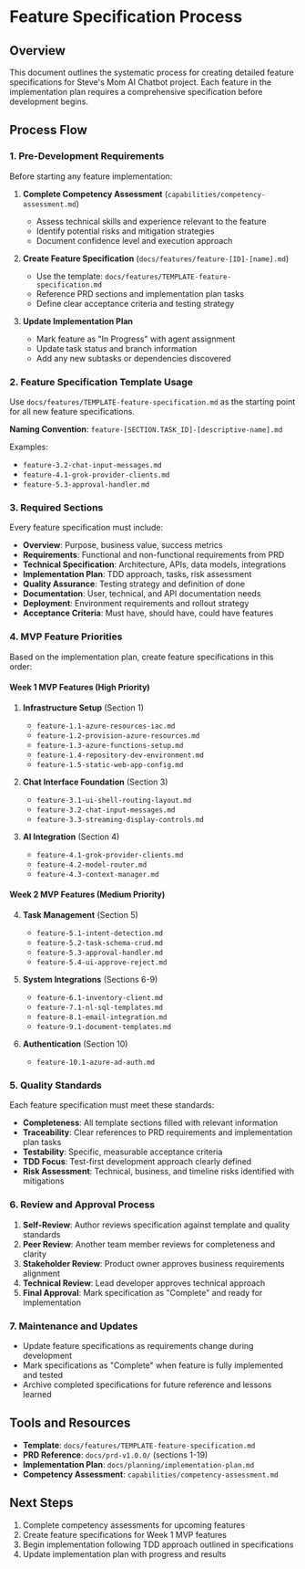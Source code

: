 # Feature Specification Process

## Overview

This document outlines the systematic process for creating detailed feature specifications for Steve's Mom AI Chatbot project. Each feature in the implementation plan requires a comprehensive specification before development begins.

## Process Flow

### 1. Pre-Development Requirements

Before starting any feature implementation:

1. **Complete Competency Assessment** (`capabilities/competency-assessment.md`)
   - Assess technical skills and experience relevant to the feature
   - Identify potential risks and mitigation strategies
   - Document confidence level and execution approach

2. **Create Feature Specification** (`docs/features/feature-[ID]-[name].md`)
   - Use the template: `docs/features/TEMPLATE-feature-specification.md`
   - Reference PRD sections and implementation plan tasks
   - Define clear acceptance criteria and testing strategy

3. **Update Implementation Plan**
   - Mark feature as "In Progress" with agent assignment
   - Update task status and branch information
   - Add any new subtasks or dependencies discovered

### 2. Feature Specification Template Usage

Use `docs/features/TEMPLATE-feature-specification.md` as the starting point for all new feature specifications.

**Naming Convention**: `feature-[SECTION.TASK_ID]-[descriptive-name].md`

Examples:
- `feature-3.2-chat-input-messages.md`
- `feature-4.1-grok-provider-clients.md`
- `feature-5.3-approval-handler.md`

### 3. Required Sections

Every feature specification must include:

- **Overview**: Purpose, business value, success metrics
- **Requirements**: Functional and non-functional requirements from PRD
- **Technical Specification**: Architecture, APIs, data models, integrations
- **Implementation Plan**: TDD approach, tasks, risk assessment
- **Quality Assurance**: Testing strategy and definition of done
- **Documentation**: User, technical, and API documentation needs
- **Deployment**: Environment requirements and rollout strategy
- **Acceptance Criteria**: Must have, should have, could have features

### 4. MVP Feature Priorities

Based on the implementation plan, create feature specifications in this order:

#### Week 1 MVP Features (High Priority)
1. **Infrastructure Setup** (Section 1)
   - `feature-1.1-azure-resources-iac.md`
   - `feature-1.2-provision-azure-resources.md`
   - `feature-1.3-azure-functions-setup.md`
   - `feature-1.4-repository-dev-environment.md`
   - `feature-1.5-static-web-app-config.md`

2. **Chat Interface Foundation** (Section 3)
   - `feature-3.1-ui-shell-routing-layout.md`
   - `feature-3.2-chat-input-messages.md`
   - `feature-3.3-streaming-display-controls.md`

3. **AI Integration** (Section 4)
   - `feature-4.1-grok-provider-clients.md`
   - `feature-4.2-model-router.md`
   - `feature-4.3-context-manager.md`

#### Week 2 MVP Features (Medium Priority)
4. **Task Management** (Section 5)
   - `feature-5.1-intent-detection.md`
   - `feature-5.2-task-schema-crud.md`
   - `feature-5.3-approval-handler.md`
   - `feature-5.4-ui-approve-reject.md`

5. **System Integrations** (Sections 6-9)
   - `feature-6.1-inventory-client.md`
   - `feature-7.1-nl-sql-templates.md`
   - `feature-8.1-email-integration.md`
   - `feature-9.1-document-templates.md`

6. **Authentication** (Section 10)
   - `feature-10.1-azure-ad-auth.md`

### 5. Quality Standards

Each feature specification must meet these standards:

- **Completeness**: All template sections filled with relevant information
- **Traceability**: Clear references to PRD requirements and implementation plan tasks
- **Testability**: Specific, measurable acceptance criteria
- **TDD Focus**: Test-first development approach clearly defined
- **Risk Assessment**: Technical, business, and timeline risks identified with mitigations

### 6. Review and Approval Process

1. **Self-Review**: Author reviews specification against template and quality standards
2. **Peer Review**: Another team member reviews for completeness and clarity
3. **Stakeholder Review**: Product owner approves business requirements alignment
4. **Technical Review**: Lead developer approves technical approach
5. **Final Approval**: Mark specification as "Complete" and ready for implementation

### 7. Maintenance and Updates

- Update feature specifications as requirements change during development
- Mark specifications as "Complete" when feature is fully implemented and tested
- Archive completed specifications for future reference and lessons learned

## Tools and Resources

- **Template**: `docs/features/TEMPLATE-feature-specification.md`
- **PRD Reference**: `docs/prd-v1.0.0/` (sections 1-19)
- **Implementation Plan**: `docs/planning/implementation-plan.md`
- **Competency Assessment**: `capabilities/competency-assessment.md`

## Next Steps

1. Complete competency assessments for upcoming features
2. Create feature specifications for Week 1 MVP features
3. Begin implementation following TDD approach outlined in specifications
4. Update implementation plan with progress and results

